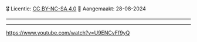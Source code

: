 🎖️ Licentie: [CC BY-NC-SA 4.0](https://creativecommons.org/licenses/by-nc-sa/4.0/)
📅 Aangemaakt: 28-08-2024

---

---
https://www.youtube.com/watch?v=U9ENCvFf9yQ
